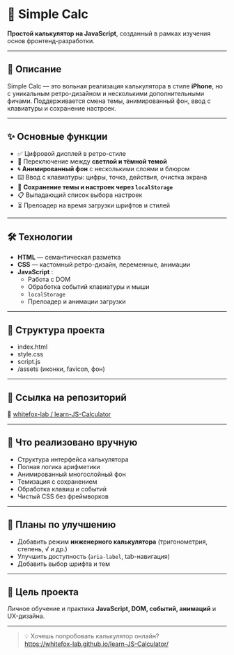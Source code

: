 # 🧮 Simple Calc

**Простой калькулятор на JavaScript**, созданный в рамках изучения основ фронтенд-разработки.

---

## 📱 Описание

Simple Calc — это вольная реализация калькулятора в стиле **iPhone**, но с уникальным ретро-дизайном и несколькими дополнительными фичами. Поддерживается смена темы, анимированный фон, ввод с клавиатуры и сохранение настроек.

---

## ✨ Основные функции

- ✅ Цифровой дисплей в ретро-стиле
- 🎨 Переключение между **светлой и тёмной темой**
- 🌀 **Анимированный фон** с несколькими слоями и блюром
- ⌨️ Ввод с клавиатуры: цифры, точка, действия, очистка экрана
- 🧠 **Сохранение темы и настроек через `localStorage`**
- 📋 Выпадающий список выбора настроек
- ⏳ Прелоадер на время загрузки шрифтов и стилей

---

## 🛠️ Технологии

- **HTML** — семантическая разметка
- **CSS** — кастомный ретро-дизайн, переменные, анимации
- **JavaScript** :
  - Работа с DOM
  - Обработка событий клавиатуры и мыши
  - `localStorage`
  - Прелоадер и анимации загрузки

---

## 📁 Структура проекта

- index.html
- style.css
- script.js
- /assets (иконки, favicon, фон)

---

## 📍 Ссылка на репозиторий

🔗 [whitefox-lab / learn-JS-Calculator](https://github.com/whitefox-lab/learn-JS-Calculator)

---

## 📌 Что реализовано вручную

- Структура интерфейса калькулятора
- Полная логика арифметики
- Анимированный многослойный фон
- Темизация с сохранением
- Обработка клавиш и событий
- Чистый CSS без фреймворков

---

## 🧩 Планы по улучшению

- Добавить режим **инженерного калькулятора** (тригонометрия, степень, √ и др.)
- Улучшить доступность (`aria-label`, tab-навигация)
- Добавить выбор шрифта и тем

---

## 🙌 Цель проекта

Личное обучение и практика **JavaScript, DOM, событий, анимаций** и UX-дизайна.

---

> 💡 Хочешь попробовать калькулятор онлайн?  
> https://whitefox-lab.github.io/learn-JS-Calculator/
